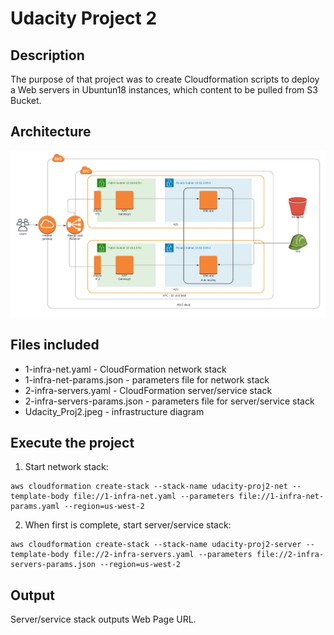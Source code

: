 # Udacity Project 2
## Description
The purpose of that project was to create Cloudformation scripts to deploy a Web servers in Ubuntun18 instances, which content to be pulled from S3 Bucket. 

## Architecture
![Architecture](./Udacity_Proj2.jpeg)

## Files included
* 1-infra-net.yaml - CloudFormation network stack
* 1-infra-net-params.json - parameters file for network stack
* 2-infra-servers.yaml - CloudFormation server/service stack
* 2-infra-servers-params.json - parameters file for server/service stack
* Udacity_Proj2.jpeg - infrastructure diagram

## Execute the project
1. Start network stack:
```
aws cloudformation create-stack --stack-name udacity-proj2-net --template-body file://1-infra-net.yaml --parameters file://1-infra-net-params.yaml --region=us-west-2
```

2. When first is complete, start server/service stack:
```
aws cloudformation create-stack --stack-name udacity-proj2-server --template-body file://2-infra-servers.yaml --parameters file://2-infra-servers-params.json --region=us-west-2
```

## Output
Server/service stack outputs Web Page URL.

